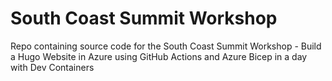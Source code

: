 # South Coast Summit Workshop

Repo containing source code for the South Coast Summit Workshop - Build a Hugo Website in Azure using GitHub Actions and Azure Bicep in a day with Dev Containers

